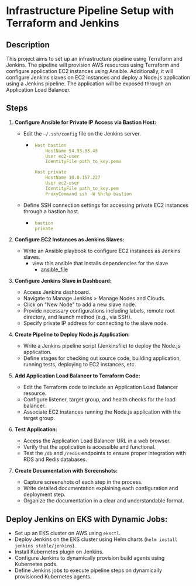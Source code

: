 # Infrastructure Pipeline Setup with Terraform and Jenkins

## Description
This project aims to set up an infrastructure pipeline using Terraform and Jenkins. The pipeline will provision AWS resources using Terraform and configure application EC2 instances using Ansible. Additionally, it will configure Jenkins slaves on EC2 instances and deploy a Node.js application using a Jenkins pipeline. The application will be exposed through an Application Load Balancer.

## Steps

1. **Configure Ansible for Private IP Access via Bastion Host:**
   - Edit the `~/.ssh/config` file on the Jenkins server.
      - ```yaml
         Host bastion
             HostName 54.93.33.43
             User ec2-user
             IdentityFile path_to_key.pemv
   
         Host private
             HostName 10.0.157.227
             User ec2-user
             IdentityFile path_to_key.pem
             ProxyCommand ssh -W %h:%p bastion
        ```
   - Define SSH connection settings for accessing private EC2 instances through a bastion host.
      - ```yaml
         bastion
         private
        ```

2. **Configure EC2 Instances as Jenkins Slaves:**
   - Write an Ansible playbook to configure EC2 instances as Jenkins slaves.
     - view this ansible that installs dependencies for the slave 
        - [ansible_file](ansible.yaml) 

3. **Configure Jenkins Slave in Dashboard:**
   - Access Jenkins dashboard.
   - Navigate to Manage Jenkins > Manage Nodes and Clouds.
   - Click on "New Node" to add a new slave node.
   - Provide necessary configurations including labels, remote root directory, and launch method (e.g., via SSH).
   - Specify private IP address for connecting to the slave node.

4. **Create Pipeline to Deploy Node.js Application:**
   - Write a Jenkins pipeline script (Jenkinsfile) to deploy the Node.js application.
   - Define stages for checking out source code, building application, running tests, deploying to EC2 instances, etc.

5. **Add Application Load Balancer to Terraform Code:**
   - Edit the Terraform code to include an Application Load Balancer resource.
   - Configure listener, target group, and health checks for the load balancer.
   - Associate EC2 instances running the Node.js application with the target group.

6. **Test Application:**
   - Access the Application Load Balancer URL in a web browser.
   - Verify that the application is accessible and functional.
   - Test the `/db` and `/redis` endpoints to ensure proper integration with RDS and Redis databases.

7. **Create Documentation with Screenshots:**
   - Capture screenshots of each step in the process.
   - Write detailed documentation explaining each configuration and deployment step.
   - Organize the documentation in a clear and understandable format.

 ## Deploy Jenkins on EKS with Dynamic Jobs:
   - Set up an EKS cluster on AWS using `eksctl`.
   - Deploy Jenkins on the EKS cluster using Helm charts (`helm install jenkins stable/jenkins`).
   - Install Kubernetes plugin on Jenkins.
   - Configure Jenkins to dynamically provision build agents using Kubernetes pods.
   - Define Jenkins jobs to execute pipeline steps on dynamically provisioned Kubernetes agents.


